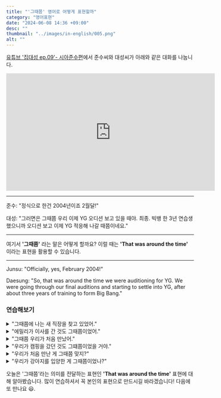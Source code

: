 ```yaml
---
title: "'그때쯤' 영어로 어떻게 표현할까"
category: "영어표현"
date: "2024-06-08 14:36 +09:00"
desc: ""
thumbnail: "../images/in-english/005.png"
alt: ""
---
```


[유튜브 '집대성 ep.09'- 시아준수편](https://www.youtube.com/watch?v=wfPsPsSVQoU&t=639s)에서 준수씨와 대성씨가 아래와 같은 대화를 나눕니다.

<iframe width="560" height="315" src="https://www.youtube.com/embed/wfPsPsSVQoU?si=tlNSUgvRt4yrK6Cy&amp;start=639" title="YouTube video player" frameborder="0" allow="accelerometer; autoplay; clipboard-write; encrypted-media; gyroscope; picture-in-picture; web-share" referrerpolicy="strict-origin-when-cross-origin" allowfullscreen></iframe>

---

준수: "정식으로 한건 2004년이죠 2월달!"

대성: "그러면은 그때쯤 우리 이제 YG 오디션 보고 있을 때야. 최종. 빅뱅 한 3년 연습생 했으니까 오디션 보고 이제 YG 적응해 나갈 때쯤이네요."

---

여기서 **'그때쯤'** 라는 말은 어떻게 할까요? 이럴 때는 **'That was around the time'** 이라는 표현을 활용할 수 있습니다.

---

Junsu: "Officially, yes, February 2004!"

Daesung: "So, that was around the time we were auditioning for YG. We were going through our final auditions and starting to settle into YG, after about three years of training to form Big Bang."

### 연습해보기

<details>
<summary>"그때쯤에 나는 새 직장을 찾고 있었어."</summary>
<span>"That was around the time I was looking for a new job."</span>
</details>

<details>
<summary>"에밀리가 이사를 간 것도 그때쯤이었어."</summary>
<span>"That was around the time Emily moved to a new place."</span>
</details>

<details>
<summary>"그때쯤 우리가 처음 만났어."</summary>
<span>"That was around the time we first met."</span>
</details>

<details>
<summary>"우리가 캠핑을 갔던 것도 그떄쯤이었을 거야."</summary>
<span>"That must have been around the time we went camping."</span>
</details>

<details>
<summary>"우리가 처음 만난 게 그때쯤 맞지?"</summary>
<span>"Wasn't that around the time we first met?"</span>
</details>

<details>
<summary>"우리가 강아지를 입양한 게 그때쯤이었나?"</summary>
<span>"Was that around the time we adopted our puppy?"</span>
</details>

오늘은 '그때쯤'라는 의미를 전달하는 표현인 **'That was around the time'** 표현에 대해 알아봤습니다. 많이 연습하셔서 꼭 본인의 표현으로 만드시길 바라겠습니다! 다음에 또 만나요 😃.
